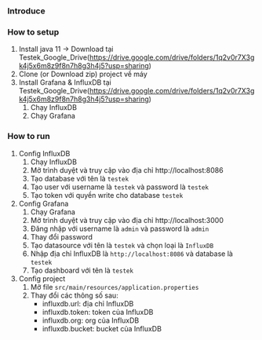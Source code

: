 ### Introduce


### How to setup
1. Install java 11 -> Download tại Testek_Google_Drive(https://drive.google.com/drive/folders/1q2v0r7X3gk4j5x6m8z9f8n7h8g3h4j5?usp=sharing)
2. Clone (or Download zip) project về máy
3. Install Grafana & InfluxDB tại Testek_Google_Drive(https://drive.google.com/drive/folders/1q2v0r7X3gk4j5x6m8z9f8n7h8g3h4j5?usp=sharing)
   1. Chạy InfluxDB
   2. Chạy Grafana

### How to run
1. Config InfluxDB
   1. Chạy InfluxDB
   2. Mở trình duyệt và truy cập vào địa chỉ http://localhost:8086
   3. Tạo database với tên là `testek`
   4. Tạo user với username là `testek` và password là `testek`
   5. Tạo token với quyền write cho database `testek`
2. Config Grafana
   1. Chạy Grafana
   2. Mở trình duyệt và truy cập vào địa chỉ http://localhost:3000
   3. Đăng nhập với username là `admin` và password là `admin`
   4. Thay đổi password
   5. Tạo datasource với tên là `testek` và chọn loại là `InfluxDB`
   6. Nhập địa chỉ InfluxDB là `http://localhost:8086` và database là `testek`
   7. Tạo dashboard với tên là `testek`
3. Config project
   1. Mở file `src/main/resources/application.properties`
   2. Thay đổi các thông số sau:
      - influxdb.url: địa chỉ InfluxDB
      - influxdb.token: token của InfluxDB
      - influxdb.org: org của InfluxDB
      - influxdb.bucket: bucket của InfluxDB
